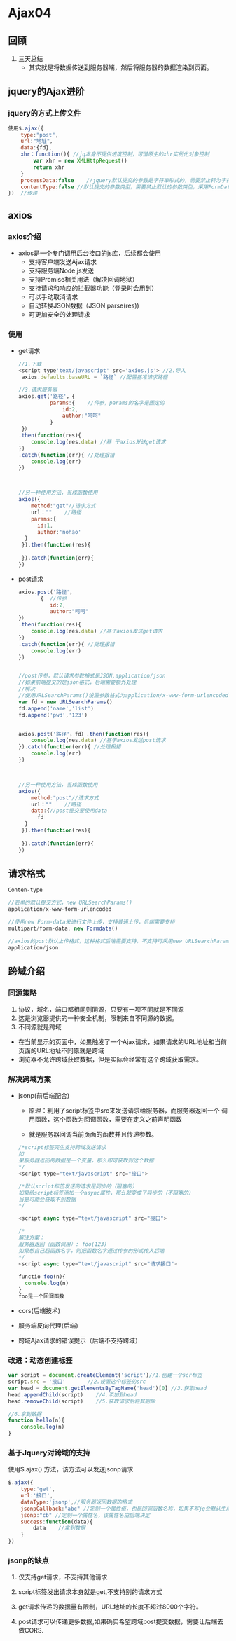 # Ajax04

## 回顾

1. 三天总结
   + 其实就是将数据传送到服务器端，然后将服务器的数据渲染到页面。

## jquery的Ajax进阶

### jquery的方式上传文件

```js
使用$.ajax({
    type:"post",
    url:"地址"，
    data:{fd}, 
    xhr：function(){	//jq本身不提供进度控制，可借原生的xhr实例化对象控制
        var xhr = new XMLHttpRequest()
        return xhr
    }
    processData:false	 //jquery默认提交的参数是字符串形式的，需要禁止转为字符串
    contentType:false //默认提交的参数类型，需要禁止默认的参数类型，采用FormData类型
})	//传递


```

## axios

### axios介绍

+ axios是一个专门调用后台接口的js库，后续都会使用
  + 支持客户端发送Ajax请求
  + 支持服务端Node.js发送
  + 支持Promise相关用法（解决回调地狱）
  + 支持请求和响应的拦截器功能（登录时会用到）
  + 可以手动取消请求
  + 自动转换JSON数据（JSON.parse(res))
  + 可更加安全的处理请求

### 使用

+ get请求

  ```js
  //1.下载
  <script type'text/javascript' src='axios.js'> //2.导入
   axios.defaults.baseURL = `路径` //配置基准请求路径
  
  //3.请求服务器
  axios.get('路径'，{
            params:{	//传参，params的名字是固定的
            	id:2,
            	author:"呵呵"
            }     
   }）
  .then(function(res){
      console.log(res.data) //基	于axios发送get请求
  })
  .catch(function(err){ //处理报错
      console.log(err)
  })
  
  
  
  //另一种使用方法，当成函数使用
  axios({
      method:"get"//请求方式
      url：""	//路径
      params:{
      	id:1,
      	author:'nohao'
  	}
   }).then(function(res){
      
   }).catch(function(err){  
  })
  ```

+ post请求

  ```js
  axios.post('路径'，
         {	//传参
            id:2,
            author:"呵呵"
  }）
  .then(function(res){
      console.log(res.data) //基于axios发送get请求
  })
  .catch(function(err){ //处理报错
      console.log(err)
  })
  
  
  //post传参，默认请求参数格式是JSON,application/json
  //如果前端提交的是json格式，后端需要额外处理
  //解决
  //使用URLSearchParams()设置参数格式为application/x-www-form-urlencoded
  var fd = new URLSearchParams()
  fd.append('name','list')
  fd.append('pwd','123')
  
  
  axios.post('路径'，fd）.then(function(res){
      console.log(res.data) //基于axios发送post请求
  }).catch(function(err){ //处理报错
      console.log(err)
  })
  
  
  
  //另一种使用方法，当成函数使用
  axios({
      method:"post"//请求方式
      url：""	//路径
      data:{//post提交要使用data
      	fd 
  	}
   }).then(function(res){
      
   }).catch(function(err){  
  })
  ```

  

## 请求格式

```js
Conten-type

//表单的默认提交方式，new URLSearchParams()
application/x-www-form-urlencoded 

//使用new Form-data来进行文件上传，支持普通上传，后端需要支持
multipart/form-data; new Formdata()

//axios的post默认上传格式，这种格式后端需要支持，不支持可采用new URLSearchParams()
application/json

```

## 跨域介绍

### 同源策略

1. 协议，域名，端口都相同则同源，只要有一项不同就是不同源
2. 这是浏览器提供的一种安全机制，限制来自不同源的数据。
3. 不同源就是跨域
  + 在当前显示的页面中，如果触发了一个Ajax请求，如果请求的URL地址和当前页面的URL地址不同原就是跨域
  + 浏览器不允许跨域获取数据，但是实际会经常有这个跨域获取需求。

### 解决跨域方案

+ jsonp(前后端配合)

  + 原理：利用了script标签中src来发送请求给服务器，而服务器返回一个 调用函数，这个函数为回调函数，需要在定义之前声明函数

  + 就是服务器回调当前页面的函数并且传递参数。


  ```js
  /*script标签天生支持跨域发送请求
  如
  果服务器返回的数据是一个变量，那么即可获取到这个数据
  */
  <script type="text/javascript" src="接口">
  
  /*默认script标签发送的请求是同步的（阻塞的）
  如果给script标签添加一个async属性，那么就变成了异步的（不阻塞的）
  当是可能会获取不到数据
  */
  
  <script async type="text/javascript" src="接口">
  
  /*
  解决方案：
  服务器返回（函数调用）: foo(123)
  如果想自己起函数名字，则把函数名字通过传参的形式传入后端
  */
  <script async type="text/javascript" src="请求接口">
     
  functio foo(n){
  	console.log(n)
  }
  foo是一个回调函数
  
  ```

+ cors(后端技术)

+ 服务端反向代理(后端)

+ 跨域Ajax请求的错误提示（后端不支持跨域）

### 改进：动态创建标签

```js
var script = document.createElement('script')//1.创建一个scr标签
script.src = '接口'		//2.设置这个标签的src
var head = document.getElementsByTagName('head')[0]	//3.获取head
head.appendChild(script)	//4.添加到head
head.removeChild(script)	//5.获取请求后将其删除

//6.拿到数据
function hello(n){
    console.log(n)
}
```

### 基于Jquery对跨域的支持

使用$.ajax() 方法，该方法可以发送jsonp请求

```js
$.ajax({
    type:'get',
    url:'接口',
    dataType:'jsonp',//服务器返回数据的格式
    jsonpCallback:"abc" //定制一个属性值，也是回调函数名称，如果不写jq会默认生成一个，他会自动在参数后面添加一个时间戳，作用是防止缓存
    jsonp:"cb" //定制一个属性名，该属性名由后端决定
    success:function(data){
        data	//拿到数据
    }
})

```

### jsonp的缺点

1. 仅支持get请求，不支持其他请求

2. script标签发出请求本身就是get,不支持别的请求方式

3. get请求传递的数据量有限制，URL地址的长度不超过8000个字符。
4. post请求可以传递更多数据,如果确实希望跨域post提交数据，需要让后端去做CORS.

